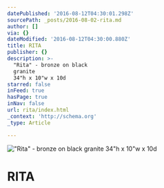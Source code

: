 ```yaml
---
datePublished: '2016-08-12T04:30:01.298Z'
sourcePath: _posts/2016-08-02-rita.md
author: []
via: {}
dateModified: '2016-08-12T04:30:00.880Z'
title: RITA
publisher: {}
description: >-
  "Rita" - bronze on black
  granite                                                                         
  34"h x 10"w x 10d
starred: false
inFeed: true
hasPage: true
inNav: false
url: rita/index.html
_context: 'http://schema.org'
_type: Article

---
```

!["Rita" - bronze on black granite                                                                          34"h x 10"w x 10d](https://s3-us-west-2.amazonaws.com/the-grid-img/p/edb256dc83d3cf5fd3c62bd6eb867068e4d70515.jpg)

# **RITA**